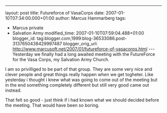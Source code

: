 ---
layout: post
title: Futureforce of VasaCorps
date: 2007-01-10T07:34:00.000+01:00
author: Marcus Hammarberg
tags:
  - Marcus private
  - Salvation Army
modified_time: 2007-01-10T07:59:04.488+01:00
blogger_id: tag:blogger.com,1999:blog-36533086.post-3137650438429997487
blogger_orig_url: http://www.marcusoft.net/2007/01/futureforce-of-vasacorps.html ---
Yesterday we finally had a long awaited meeting with the FutureForce for
the Vasa Corps, my Salvation Army Church.

I am so privilliged to be part of that group. They are some very nice
and clever people and great things really happen when we get togheter.
Like yesterday i thought i knew what was going to come out of the
meeting but in the end something completely different but still very
good came out instead.

That felt so good - just think if i had known what we should decided
before the meeting. That would have been so boring.
